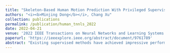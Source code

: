 ```yaml
---
title: "Skeleton-Based Human Motion Prediction With Privileged Supervision"
authors: "<i><b>Minjing Dong</b></i>, Chang Xu"
collection: publications
permalink: /publication/human_tnnls_2022
date: 2022-04-21
venue: '2022 IEEE Transactions on Neural Networks and Learning Systems. TNNLS 2022.'
paperurl: 'https://ieeexplore.ieee.org/abstract/document/9761789'
abstract: "Existing supervised methods have achieved impressive performance in forecasting skeleton-based human motion. However, they often rely on action class labels in both training and inference phases. In practice, it could be a burden to request action class labels in the inference phase, and even for the training phase, the collected labels could be incomplete for sequences with a mixture of multiple actions. In this article, we take action class labels as a kind of privileged supervision that only exists in the training phase. We design a new architecture that includes a motion classification as an auxiliary task with motion prediction. To deal with potential missing labels of motion sequence, we propose a new classification loss function to exploit their relationships with those observed labels and a perceptual loss to measure the difference between ground truth sequence and generated sequence in the classification task. Experimental results on the most challenging Human 3.6M dataset and the Carnegie Mellon University (CMU) dataset demonstrate the effectiveness of the proposed algorithm to exploit action class labels for improved modeling of human dynamics."
---
```

